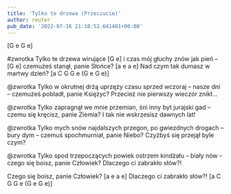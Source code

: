 ```yaml
---
title: 'Tylko te drzewa (Przeczucie)'
author: reuter
pub_date: '2022-07-16 21:18:52.641401+00:00'
---
```


[G e G e]

#zwrotka
Tylko te drzewa wirujące [G e]
i czas mój głuchy znów jak pień – [G e]
czemużeś stanął, panie Słońce? [a e a e]
Nad czym tak dumasz w martwy dzień? [a C G G e (G e G e)]

@zwrotka
Tylko w okrutnej drżą uprzęży
czasu sprzed wczoraj – nasze dni –
czemużeś pobladł, panie Księżyc?
Przecież nie pierwszy wieczór znikł...

@zwrotka
Tylko zapragnął we mnie przemian,
śni inny byt jurajski gad –
czemu się kręcisz, panie Ziemia?
I tak nie wskrzesisz dawnych lat!

@zwrotka
Tylko mych snów najdalszych przegon,
po gwiezdnych drogach – bury dym –
czemuś spochmurniał, panie Niebo?
Czyżbyś się przejął byle czym?

@zwrotka
Tylko spod trzepoczących powiek
ostrzem kindżału – biały nów –
czego się boisz, panie Człowiek?
Dlaczego ci zabrakło słów?!

Czego się boisz, panie Człowiek? [a e a e]
Dlaczego ci zabrakło słów?! [a C G G e (G e G e)]